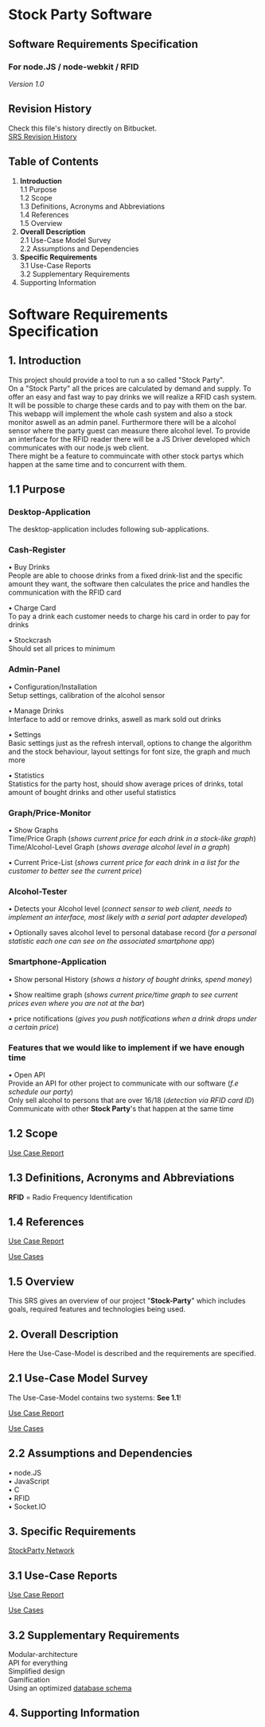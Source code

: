 # Stock Party Software #
## Software Requirements Specification ##
### For node.JS / node-webkit / RFID ###
 
*Version 1.0*   
    
 

## Revision History ##
Check this file's history directly on Bitbucket.     
[SRS Revision History](https://bitbucket.org/stockings/projectmanagement/history-node/92b227729475/srs.md?at=master)



## Table of Contents ##
1. **Introduction**         
1.1 Purpose     
1.2 Scope     
1.3 Definitions, Acronyms and Abbreviations      
1.4 References     
1.5 Overview     
2. **Overall Description**    
2.1 Use-Case Model Survey          
2.2 Assumptions and Dependencies       
3. **Specific Requirements**     
3.1 Use-Case Reports     
3.2 Supplementary Requirements    
4. Supporting Information


# Software Requirements Specification #
## 1.  Introduction ##
This project should provide a tool to run a so called "Stock Party".      
On a "Stock Party" all the prices are calculated by demand and supply. To offer an easy and fast way to pay drinks we will realize a RFID cash system. It will be possible to charge these cards and to pay with them on the bar.      
This webapp will implement the whole cash system and also a stock monitor aswell as an admin panel. Furthermore there will be a alcohol sensor where the party guest can measure there alcohol level. To provide an interface for the RFID reader there will be a JS Driver developed which communicates with our node.js web client.      
There might be a feature to commuincate with other stock partys which happen at the same time and to concurrent with them. 

## 1.1  Purpose ##
### Desktop-Application ###
The desktop-application includes following sub-applications.

### Cash-Register ###
• Buy Drinks    
People are able to choose drinks from a fixed drink-list and the specific amount they want, the software then calculates the price and handles the communication with the RFID card    
    
• Charge Card    
To pay a drink each customer needs to charge his card in order to pay for drinks   
     
• Stockcrash     
Should set all prices to minimum      
    
### Admin-Panel ###
• Configuration/Installation    
Setup settings, calibration of the alcohol sensor    
     
• Manage Drinks   
Interface to add or remove drinks, aswell as mark sold out drinks    

• Settings    
Basic settings just as the refresh intervall, options to change the algorithm and the stock behaviour, layout settings for font size, the graph and much more    

• Statistics    
Statistics for the party host, should show average prices of drinks, total amount of bought drinks and other useful statistics    
     

### Graph/Price-Monitor ###
• Show Graphs    
Time/Price Graph (*shows current price for each drink in a stock-like graph*)    
Time/Alcohol-Level Graph (*shows average alcohol level in a graph*)    
     
• Current Price-List (*shows current price for each drink in a list for the customer to better see the current price*)    

### Alcohol-Tester ###
• Detects your Alcohol level (*connect sensor to web client, needs to implement an interface, most likely with a serial port adapter developed*)    
        
• Optionally saves alcohol level to personal database record (*for a personal statistic each one can see on the associated smartphone app*)    

### Smartphone-Application ###
• Show personal History (*shows a history of bought drinks, spend money*)    
    
• Show realtime graph (*shows current price/time graph to see current prices even where you are not at the bar*)    
    
• price notifications (*gives you push notifications when a drink drops under a certain price*)    

### Features that we would like to implement if we have enough time ###
• Open API    
Provide an API for other project to communicate with our software (*f.e schedule our party*)    
Only sell alcohol to persons that are over 16/18 (*detection via RFID card ID*)    
Communicate with other **Stock Party**'s that happen at the same time       

## 1.2 Scope ##
[Use Case Report](https://bitbucket.org/stockings/projectmanagement/src/master/useCaseReport.pdf)    
     
## 1.3  Definitions, Acronyms and Abbreviations ##
**RFID** = Radio Frequency Identification    
     
## 1.4  References ##
[Use Case Report](https://bitbucket.org/stockings/projectmanagement/src/master/useCaseReport.pdf)    
     
[Use Cases](https://bitbucket.org/stockings/projectmanagement/src/master/useCases.pdf)    
     
## 1.5 Overview ##
This SRS gives an overview of our project "**Stock-Party**" which includes goals, required features and technologies being used.     
     
## 2.  Overall Description ##
Here the Use-Case-Model is described and the requirements are specified.    
     
## 2.1 Use-Case Model Survey ##
The Use-Case-Model contains two systems: **See 1.1**!         
     
[Use Case Report](https://bitbucket.org/stockings/projectmanagement/src/master/useCaseReport.pdf)    
     
[Use Cases](https://bitbucket.org/stockings/projectmanagement/src/master/useCases.pdf)    
     
## 2.2 Assumptions and Dependencies ##
• node.JS   
• JavaScript    
• C    
• RFID     
• Socket.IO    
     

## 3. Specific Requirements ##
[StockParty Network](http://s533994975.online.de/se-data/stockpartyNetwork.pdf)      
     
## 3.1 Use-Case Reports ##
[Use Case Report](https://bitbucket.org/stockings/projectmanagement/src/master/useCaseReport.pdf)    
     
[Use Cases](https://bitbucket.org/stockings/projectmanagement/src/master/useCases.pdf)    
     

## 3.2 Supplementary Requirements ##
Modular-architecture    
API for everything     
Simplified design     
Gamification    
Using an optimized [database schema](https://bitbucket.org/stockings/projectmanagement/src/master/databaseSchema.pdf)     
      
          
             
## 4. Supporting Information ##
